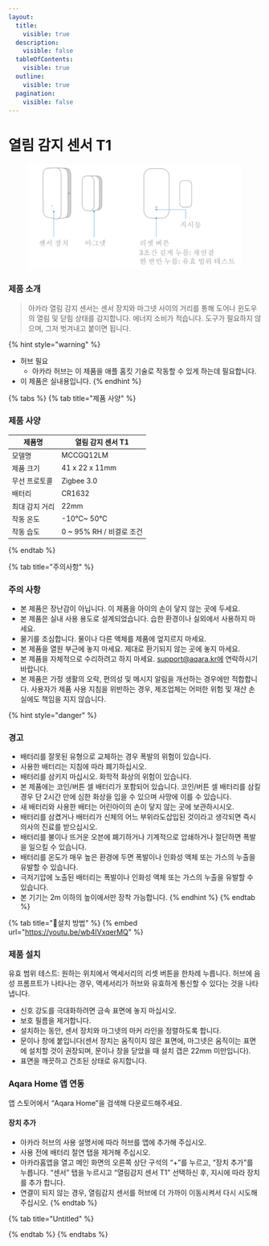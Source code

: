 ```yaml
---
layout:
  title:
    visible: true
  description:
    visible: false
  tableOfContents:
    visible: true
  outline:
    visible: true
  pagination:
    visible: false
---
```


# 열림 감지 센서 T1

<figure><img src="../.gitbook/assets/image (61).png" alt=""><figcaption></figcaption></figure>

### 제품 소개

> 아카라 열림 감지 센서는 센서 장치와 마그넷 사이의 거리를 통해 도어나 윈도우의 열림 및 닫힘 상태를 감지합니다. 에너지 소비가 적습니다. 도구가 필요하지 않으며, 그저 벗겨내고 붙이면 됩니다.

{% hint style="warning" %}
* 허브 필요
  * 아카라 허브는 이 제품을 애플 홈킷 기술로 작동할 수 있게 하는데 필요합니다.
* 이 제품은 실내용입니다.
{% endhint %}

{% tabs %}
{% tab title="제품 사양" %}
### 제품 사양

| 제품명      | 열림 감지 센서 T1          |
| -------- | -------------------- |
| 모델명      | MCCGQ12LM            |
| 제품 크기    | 41 x 22 x 11mm       |
| 무선 프로토콜  | Zigbee 3.0           |
| 배터리      | CR1632               |
| 최대 감지 거리 | 22mm                 |
| 작동 온도    | -10°C\~ 50°C         |
| 작동 습도    | 0 \~ 95% RH / 비결로 조건 |
{% endtab %}

{% tab title="주의사항" %}
### 주의 사항

* 본 제품은 장난감이 아닙니다. 이 제품을 아이의 손이 닿지 않는 곳에 두세요.
* 본 제품은 실내 사용 용도로 설계되었습니다. 습한 환경이나 실외에서 사용하지 마세요.
* 물기를 조심합니다. 물이나 다른 액체를 제품에 엎지르지 마세요.
* 본 제품을 열원 부근에 놓지 마세요. 제대로 환기되지 않는 곳에 놓지 마세요.
* 본 제품을 자체적으로 수리하려고 하지 마세요. support@aqara.kr에 연락하시기 바랍니다.
* 본 제품은 가정 생활의 오락, 편의성 및 메시지 알림을 개선하는 경우에만 적합합니다. 사용자가 제품 사용 지침을 위반하는 경우, 제조업체는 어떠한 위험 및 재산 손실에도 책임을 지지 않습니다.

{% hint style="danger" %}
### 경고

* 배터리를 잘못된 유형으로 교체하는 경우 폭발의 위험이 있습니다.
* 사용한 배터리는 지침에 따라 폐기하십시오.
* 배터리를 삼키지 마십시오. 화학적 화상의 위험이 있습니다.
* 본 제품에는 코인/버튼 셀 배터리가 포함되어 있습니다. 코인/버튼 셀 배터리를 삼킬 경우 단 2시간 만에 심한 화상을 입을 수 있으며 사망에 이를 수 있습니다.
* 새 배터리와 사용한 배터는 어린아이의 손이 닿지 않는 곳에 보관하시시오.
* 배터리를 삼켰거나 배터리가 신체의 어느 부위라도삽입된 것이라고 생각되면 즉시 의사의 진료를 받으십시오.
* 배터리를 불이나 뜨거운 오븐에 폐기하거나 기계적으로 압쇄하거나 절단하면 폭발을 일으킬 수 있습니다.
* 배터리를 온도가 매우 높은 환경에 두면 폭발이나 인화성 액체 또는 가스의 누출을 유발할 수 있습니다.
* 극저기압에 노출된 배터리는 폭발이나 인화성 액체 또는 가스의 누출을 유발할 수 있습니다.
* 본 기기는 2m 이하의 높이에서만 장착 가능합니다.
{% endhint %}
{% endtab %}

{% tab title="설치 방법" %}
{% embed url="https://youtu.be/wb4IVxqerMQ" %}

### 제품 설치

유효 범위 테스트: 원하는 위치에서 액세서리의 리셋 버튼을 한차례 누릅니다. 허브에 음성 프롬프트가 나타나는 경우, 액세서리가 허브와 유효하게 통신할 수 있다는 것을 나타냅니다.

* 신호 강도를 극대화하려면 금속 표면에 놓지 마십시오.
* 보호 필름을 제거합니다.
* 설치하는 동안, 센서 장치와 마그넷의 마커 라인을 정렬하도록 합니다.
* 문이나 창에 붙입니다(센서 장치는 움직이지 않은 표면에, 마그넷은 움직이는 표면에 설치할 것이 권장되며, 문이나 창을 닫았을 때 설치 갭은 22mm 미만입니다).
* 표면을 깨끗하고 건조된 상태로 유지합니다.

### Aqara Home 앱 연동

앱 스토어에서 “Aqara Home”을 검색해 다운로드해주세요.

#### 장치 추가

* 아카라 허브의 사용 설명서에 따라 허브를 앱에 추가해 주십시오.
* 사용 전에 배터리 절연 탭을 제거해 주십시오.
* 아카라홈앱을 열고 메인 화면의 오른쪽 상단 구석의 “+”를 누르고, “장치 추가”를 누릅니다. “센서” 탭을 누르시고 “열림감지 센서 T1” 선택하신 후, 지시에 따라 장치를 추가 합니다.
* 연결이 되지 않는 경우, 열림감지 센서를 허브에 더 가까이 이동시켜서 다시 시도해 주십시오.
{% endtab %}

{% tab title="Untitled" %}

{% endtab %}
{% endtabs %}
